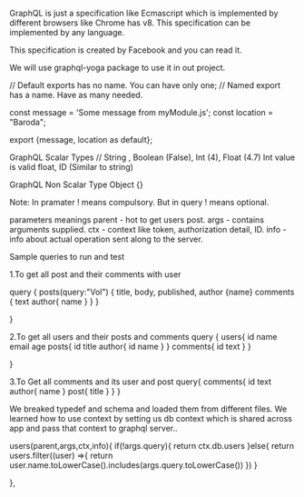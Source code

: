 GraphQL is just a specification like Ecmascript which is implemented by different browsers like Chrome has v8.
This specification can be implemented by any language.


This specification is created by Facebook and you can read it.

We will use graphql-yoga package to use it in out project.


// Default exports has no name. You can have only one;
// Named export has a name. Have as many needed.

const message = 'Some message from myModule.js';
const location = "Baroda";


export {message, location as default};

GraphQL Scalar Types
// String , Boolean (False), Int (4),  Float (4.7) Int value is valid float, ID (Similar to string) 


GraphQL Non Scalar Type
Object {}

Note: In pramater ! means compulsory. But in query ! means optional.

parameters meanings
parent - hot to get users post.
args - contains arguments supplied.
ctx - context like token, authorization detail, ID.
info - info about actual operation sent along to the server.


Sample queries to run and test

1.To get all post and their comments with user

query {
  posts(query:"Vol")
  {
    title,
    body,
    published,
    author
    {name}
    comments
    {
      text
      author{
        name
      }
    }
  }

}


2.To get all users and their posts and comments
query {
  users{
    id
    name
    email
    age
    posts{
      id
      title
      author{
        id
        name
      }
    }
    comments{
      id
      text
    }
  }

}


3.To Get all comments and  its user and post
query{
  comments{
    id
    text
    author{
      name
    }
    post{
      title
    }
  }
}

We breaked typedef and schema and loaded them from different files.
We learned how to use context by setting us db context which is  shared across app and pass that context to graphql server..

<!-- database context ctx -->
users(parent,args,ctx,info){
      if(!args.query){
          return ctx.db.users
      }else{
          return users.filter((user) =>{
              return user.name.toLowerCase().includes(args.query.toLowerCase())
          })
      }
      
  },


